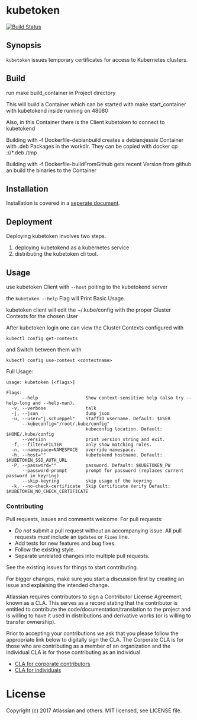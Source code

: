 # kubetoken

[![Build Status](https://travis-ci.org/invia-de/kubetoken.svg?branch=master)](https://travis-ci.org/atlassian/kubetoken)

## Synopsis

`kubetoken` issues temporary certificates for access to Kubernetes clusters.
 

## Build

run make build_container in Project directory

This will build a Container which can be started with make start_container with kubetokend inside running on 48080

Also, in this Container there is the Client kubetoken to connect to kubetokend

Building with -f Dockerfile-debianbuild creates a debian:jessie Container with .deb Packages in the workdir. They can be copied with docker cp <container>:/<workdir>/*.deb /tmp

Building with -f Dockerfile-buildFromGithub gets recent Version from github an build the binaries to the Container

## Installation

Installation is covered in a [seperate document](INSTALLATION.md).

## Deployment

Deploying kubetoken involves two steps.

1. deploying kubetokend as a kubernetes service
2. distributing the kubetoken cli tool.

## Usage

use kubetoken Client with 
```--host```
 poiting to the kubetokend server

the ```kubetoken --help``` Flag will Print Basic Usage.

kubetoken client will edit the ~/.kube/config with the proper Cluster Contexts for the chosen User

After kubetoken login one can view the Cluster Contexts configured with
```
kubectl config get-contexts
```
and Switch between them with
```
kubectl config use-context <contextname>
```

Full Usage:

```
usage: kubetoken [<flags>]

Flags:
      --help                  Show context-sensitive help (also try --help-long and --help-man).
  -v, --verbose               talk
  -j, --json                  dump json
  -u, --user="j.schueppel"    StaffID username. Default: $USER
      --kubeconfig="/root/.kube/config"  
                              kubeconfig location. Default: $HOME/.kube/config
      --version               print version string and exit.
  -f, --filter=FILTER         only show matching roles.
  -n, --namespace=NAMESPACE   override namespace.
  -h, --host=""               kubetokend hostname. Default: $KUBETOKEN_SSO_AUTH_URL
  -P, --password=""           password. Default: $KUBETOKEN_PW
      --password-prompt       prompt for password (replaces current password in keyring)
      --skip-keyring          skip usage of the keyring
  -k, --no-check-certificate  Skip Certificate Verify Default: $KUBETOKEN_NO_CHECK_CERTIFICATE
```

### Contributing

Pull requests, issues and comments welcome. For pull requests:

* _Do not_ submit a pull request without an accompanying issue. All pull requests _must_ include an `Updates` or `Fixes` line.
* Add tests for new features and bug fixes.
* Follow the existing style.
* Separate unrelated changes into multiple pull requests.

See the existing issues for things to start contributing.

For bigger changes, make sure you start a discussion first by creating an issue and explaining the intended change.

Atlassian requires contributors to sign a Contributor License Agreement, known as a CLA. This serves as a record
stating that the contributor is entitled to contribute the code/documentation/translation to the project and is willing
to have it used in distributions and derivative works (or is willing to transfer ownership).

Prior to accepting your contributions we ask that you please follow the appropriate link below to digitally sign the
CLA. The Corporate CLA is for those who are contributing as a member of an organization and the individual CLA is for
those contributing as an individual.

* [CLA for corporate contributors](https://na2.docusign.net/Member/PowerFormSigning.aspx?PowerFormId=e1c17c66-ca4d-4aab-a953-2c231af4a20b)
* [CLA for individuals](https://na2.docusign.net/Member/PowerFormSigning.aspx?PowerFormId=3f94fbdc-2fbe-46ac-b14c-5d152700ae5d)

# License

Copyright (c) 2017 Atlassian and others. MIT licensed, see LICENSE file.
